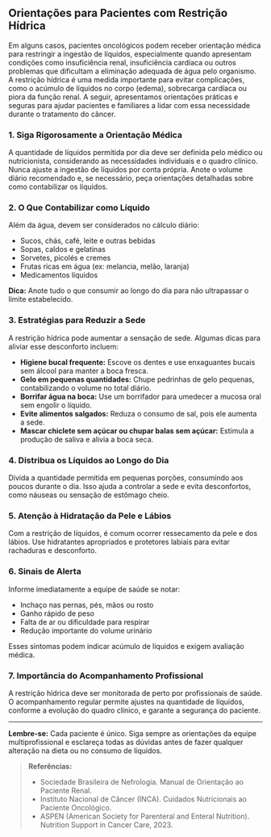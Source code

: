 
## Orientações para Pacientes com Restrição Hídrica

Em alguns casos, pacientes oncológicos podem receber orientação médica para restringir a ingestão de líquidos, especialmente quando apresentam condições como insuficiência renal, insuficiência cardíaca ou outros problemas que dificultam a eliminação adequada de água pelo organismo. A restrição hídrica é uma medida importante para evitar complicações, como o acúmulo de líquidos no corpo (edema), sobrecarga cardíaca ou piora da função renal. A seguir, apresentamos orientações práticas e seguras para ajudar pacientes e familiares a lidar com essa necessidade durante o tratamento do câncer.

### 1. Siga Rigorosamente a Orientação Médica

A quantidade de líquidos permitida por dia deve ser definida pelo médico ou nutricionista, considerando as necessidades individuais e o quadro clínico. Nunca ajuste a ingestão de líquidos por conta própria. Anote o volume diário recomendado e, se necessário, peça orientações detalhadas sobre como contabilizar os líquidos.

### 2. O Que Contabilizar como Líquido

Além da água, devem ser considerados no cálculo diário:
- Sucos, chás, café, leite e outras bebidas
- Sopas, caldos e gelatinas
- Sorvetes, picolés e cremes
- Frutas ricas em água (ex: melancia, melão, laranja)
- Medicamentos líquidos

**Dica:** Anote tudo o que consumir ao longo do dia para não ultrapassar o limite estabelecido.

### 3. Estratégias para Reduzir a Sede

A restrição hídrica pode aumentar a sensação de sede. Algumas dicas para aliviar esse desconforto incluem:
- **Higiene bucal frequente:** Escove os dentes e use enxaguantes bucais sem álcool para manter a boca fresca.
- **Gelo em pequenas quantidades:** Chupe pedrinhas de gelo pequenas, contabilizando o volume no total diário.
- **Borrifar água na boca:** Use um borrifador para umedecer a mucosa oral sem engolir o líquido.
- **Evite alimentos salgados:** Reduza o consumo de sal, pois ele aumenta a sede.
- **Mascar chiclete sem açúcar ou chupar balas sem açúcar:** Estimula a produção de saliva e alivia a boca seca.

### 4. Distribua os Líquidos ao Longo do Dia

Divida a quantidade permitida em pequenas porções, consumindo aos poucos durante o dia. Isso ajuda a controlar a sede e evita desconfortos, como náuseas ou sensação de estômago cheio.

### 5. Atenção à Hidratação da Pele e Lábios

Com a restrição de líquidos, é comum ocorrer ressecamento da pele e dos lábios. Use hidratantes apropriados e protetores labiais para evitar rachaduras e desconforto.

### 6. Sinais de Alerta

Informe imediatamente a equipe de saúde se notar:
- Inchaço nas pernas, pés, mãos ou rosto
- Ganho rápido de peso
- Falta de ar ou dificuldade para respirar
- Redução importante do volume urinário

Esses sintomas podem indicar acúmulo de líquidos e exigem avaliação médica.

### 7. Importância do Acompanhamento Profissional

A restrição hídrica deve ser monitorada de perto por profissionais de saúde. O acompanhamento regular permite ajustes na quantidade de líquidos, conforme a evolução do quadro clínico, e garante a segurança do paciente.

---

**Lembre-se:** Cada paciente é único. Siga sempre as orientações da equipe multiprofissional e esclareça todas as dúvidas antes de fazer qualquer alteração na dieta ou no consumo de líquidos.

> **Referências:**
> - Sociedade Brasileira de Nefrologia. Manual de Orientação ao Paciente Renal.
> - Instituto Nacional de Câncer (INCA). Cuidados Nutricionais ao Paciente Oncológico.
> - ASPEN (American Society for Parenteral and Enteral Nutrition). Nutrition Support in Cancer Care, 2023.
```

